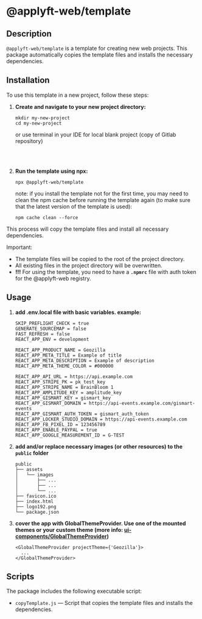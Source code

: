 # @applyft-web/template

## Description

`@applyft-web/template` is a template for creating new web projects. This package automatically copies the template files and installs the necessary dependencies.

## Installation

To use this template in a new project, follow these steps:

1. **Create and navigate to your new project directory:**

    ```
    mkdir my-new-project
    cd my-new-project
    ```
   or use terminal in your IDE for local blank project (copy of Gitlab repository)
<br/>
<br/>

2. **Run the template using npx:**

    ```
    npx @applyft-web/template
    ```
   note: if you install the template not for the first time, you may need to clean the npm cache before running the template again (to make sure that the latest version of the template is used):
   ```
   npm cache clean --force
   ```

This process will copy the template files and install all necessary dependencies.

Important:
- The template files will be copied to the root of the project directory.
- All existing files in the project directory will be overwritten.
- **!!!** For using the template, you need to have a **`.npmrc`** file with auth token for the @applyft-web registry.

## Usage

1. **add .env.local file with basic variables. example:**
   ```
   SKIP_PREFLIGHT_CHECK = true
   GENERATE_SOURCEMAP = false
   FAST_REFRESH = false
   REACT_APP_ENV = development

   REACT_APP_PRODUCT_NAME = Geozilla
   REACT_APP_META_TITLE = Example of title
   REACT_APP_META_DESCRIPTION = Example of description
   REACT_APP_META_THEME_COLOR = #000000

   REACT_APP_API_URL = https://api.example.com
   REACT_APP_STRIPE_PK = pk_test_key
   REACT_APP_STRIPE_NAME = BrainBloom 1
   REACT_APP_AMPLITUDE_KEY = amplitude_key
   REACT_APP_GISMART_KEY = gismart_key
   REACT_APP_GISMART_DOMAIN = https://api-events.example.com/gismart-events
   REACT_APP_GISMART_AUTH_TOKEN = gismart_auth_token
   REACT_APP_LOCKER_STUDIO_DOMAIN = https://api-events.example.com
   REACT_APP_FB_PIXEL_ID = 123456789
   REACT_APP_ENABLE_PAYPAL = true
   REACT_APP_GOOGLE_MEASUREMENT_ID = G-TEST
   ```
2. **add and/or replace necessary images (or other resources) to the `public` folder**
   ```plaintext
   public
   ├── assets
   │   └── images
   │       ├── ...
   │       ├── ...
   │       └── ...
   ├── favicon.ico
   ├── index.html
   ├── logo192.png
   └── package.json
   ```

3. **cover the app with GlobalThemeProvider. Use one of the mounted themes or your custom theme (more info: [ui-components/GlobalThemeProvider](https://applyft-web.github.io/ui-components/?path=/story/core-globalthemeprovider--global-theme-provider-story-template))**
   ```
   <GlobalThemeProvider projectTheme={'Geozilla'}>
     ...
   </GlobalThemeProvider>
   ```



## Scripts

The package includes the following executable script:

- `copyTemplate.js` — Script that copies the template files and installs the dependencies.

